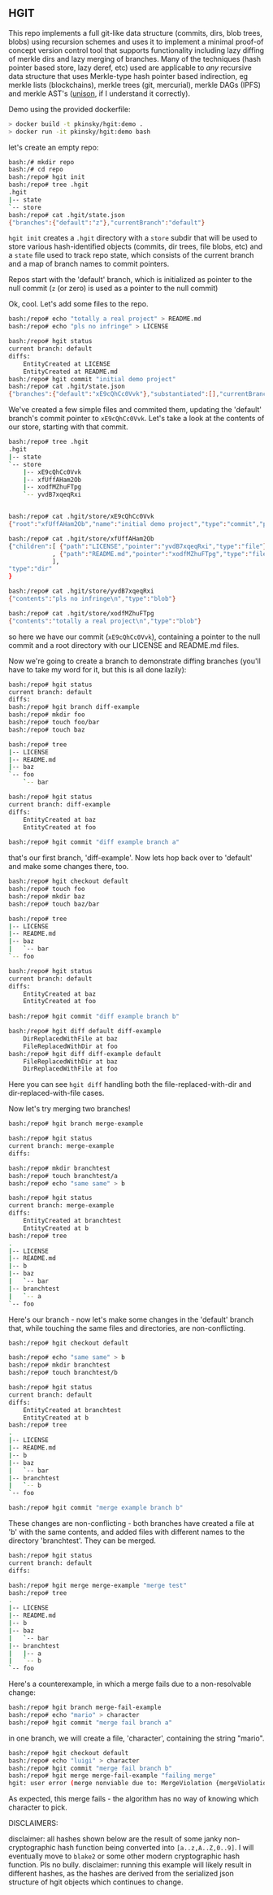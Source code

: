 
HGIT
----

This repo implements a full git-like data structure (commits, dirs, blob trees, blobs) using recursion schemes
and uses it to implement a minimal proof-of concept version control tool that supports functionality including
lazy diffing of merkle dirs and lazy merging of branches. Many of the techniques (hash pointer based store, 
lazy deref, etc) used are applicable to _any_ recursive data structure that uses Merkle-type hash pointer based
indirection, eg merkle lists (blockchains), merkle trees (git, mercurial), merkle DAGs (IPFS) and merkle AST's ([unison](https://github.com/unisonweb/unison), if I understand it correctly).


Demo using the provided dockerfile:

```bash
> docker build -t pkinsky/hgit:demo .
> docker run -it pkinsky/hgit:demo bash
```


let's create an empty repo:
```bash
bash:/# mkdir repo
bash:/# cd repo
bash:/repo# hgit init
bash:/repo# tree .hgit
.hgit
|-- state
`-- store
bash:/repo# cat .hgit/state.json
{"branches":{"default":"z"},"currentBranch":"default"}
```

`hgit init` creates a `.hgit` directory with a `store` subdir that will be used to store various hash-identified objects (commits, dir trees, file blobs, etc) and a `state` file used to track repo state, which consists of the current branch and a map of branch names to commit pointers.

Repos start with the 'default' branch, which is initialized as pointer to the null commit (`z` (or zero) is used as a pointer to the null commit)

Ok, cool. Let's add some files to the repo.

```bash
bash:/repo# echo "totally a real project" > README.md
bash:/repo# echo "pls no infringe" > LICENSE

bash:/repo# hgit status
current branch: default
diffs:
	EntityCreated at LICENSE
	EntityCreated at README.md
bash:/repo# hgit commit "initial demo project"
bash:/repo# cat .hgit/state.json
{"branches":{"default":"xE9cQhCc0Vvk"},"substantiated":[],"currentBranch":"default"}

```

We've created a few simple files and commited them, updating the 'default' branch's commit pointer to `xE9cQhCc0Vvk`. Let's take a look at the contents of our store, starting with that commit.

```bash
bash:/repo# tree .hgit
.hgit
|-- state
`-- store
    |-- xE9cQhCc0Vvk
    |-- xfUffAHam2Ob
    |-- xodfMZhuFTpg
    `-- yvdB7xqeqRxi


bash:/repo# cat .hgit/store/xE9cQhCc0Vvk 
{"root":"xfUffAHam2Ob","name":"initial demo project","type":"commit","parents":["z"]}

bash:/repo# cat .hgit/store/xfUffAHam2Ob 
{"children":[ {"path":"LICENSE","pointer":"yvdB7xqeqRxi","type":"file"}
            , {"path":"README.md","pointer":"xodfMZhuFTpg","type":"file"}
            ],
"type":"dir"
}

bash:/repo# cat .hgit/store/yvdB7xqeqRxi 
{"contents":"pls no infringe\n","type":"blob"}

bash:/repo# cat .hgit/store/xodfMZhuFTpg 
{"contents":"totally a real project\n","type":"blob"}
```

so here we have our commit (`xE9cQhCc0Vvk`), containing a pointer to the null commit and a root directory with our LICENSE and README.md files.

Now we're going to create a branch to demonstrate diffing branches (you'll have to take my word for it, but this is all done lazily):

```bash
bash:/repo# hgit status
current branch: default
diffs:
bash:/repo# hgit branch diff-example
bash:/repo# mkdir foo
bash:/repo# touch foo/bar
bash:/repo# touch baz

bash:/repo# tree
|-- LICENSE
|-- README.md
|-- baz
`-- foo
    `-- bar

bash:/repo# hgit status
current branch: diff-example
diffs:
	EntityCreated at baz
	EntityCreated at foo
    
bash:/repo# hgit commit "diff example branch a"
```

that's our first branch, 'diff-example'. Now lets hop back over to 'default' and make some changes there, too.

```bash
bash:/repo# hgit checkout default
bash:/repo# touch foo
bash:/repo# mkdir baz
bash:/repo# touch baz/bar

bash:/repo# tree
|-- LICENSE
|-- README.md
|-- baz
|   `-- bar
`-- foo

bash:/repo# hgit status
current branch: default
diffs:
	EntityCreated at baz
	EntityCreated at foo
    
bash:/repo# hgit commit "diff example branch b"

bash:/repo# hgit diff default diff-example
	DirReplacedWithFile at baz
	FileReplacedWithDir at foo
bash:/repo# hgit diff diff-example default
	FileReplacedWithDir at baz
	DirReplacedWithFile at foo
```

Here you can see `hgit diff` handling both the file-replaced-with-dir and dir-replaced-with-file cases.


Now let's try merging two branches!

```bash
bash:/repo# hgit branch merge-example

bash:/repo# hgit status
current branch: merge-example
diffs:

bash:/repo# mkdir branchtest
bash:/repo# touch branchtest/a
bash:/repo# echo "same same" > b

bash:/repo# hgit status
current branch: merge-example
diffs:
	EntityCreated at branchtest
	EntityCreated at b
bash:/repo# tree
.
|-- LICENSE
|-- README.md
|-- b
|-- baz
|   `-- bar
|-- branchtest
|   `-- a
`-- foo
```

Here's our branch - now let's make some changes in the 'default' branch that, while touching the same files and directories, are non-conflicting.

```bash
bash:/repo# hgit checkout default

bash:/repo# echo "same same" > b
bash:/repo# mkdir branchtest
bash:/repo# touch branchtest/b

bash:/repo# hgit status
current branch: default
diffs:
	EntityCreated at branchtest
	EntityCreated at b
bash:/repo# tree
.
|-- LICENSE
|-- README.md
|-- b
|-- baz
|   `-- bar
|-- branchtest
|   `-- b
`-- foo

bash:/repo# hgit commit "merge example branch b"
```

These changes are non-conflicting - both branches have created a file at 'b' with the same contents, and added files with different names to the directory 'branchtest'. They can be merged.

```bash
bash:/repo# hgit status
current branch: default
diffs:

bash:/repo# hgit merge merge-example "merge test"
bash:/repo# tree
.
|-- LICENSE
|-- README.md
|-- b
|-- baz
|   `-- bar
|-- branchtest
|   |-- a
|   `-- b
`-- foo
```


Here's a counterexample, in which a merge fails due to a non-resolvable change:

```bash
bash:/repo# hgit branch merge-fail-example
bash:/repo# echo "mario" > character
bash:/repo# hgit commit "merge fail branch a"
```

in one branch, we will create a file, 'character', containing the string "mario".

```bash
bash:/repo# hgit checkout default
bash:/repo# echo "luigi" > character
bash:/repo# hgit commit "merge fail branch b"
bash:/repo# hgit merge merge-fail-example "failing merge"
hgit: user error (merge nonviable due to: MergeViolation {mergeViolationPath = ["character"]})
```

As expected, this merge fails - the algorithm has no way of knowing which character to pick.



DISCLAIMERS:

disclaimer: all hashes shown below are the result of some janky non-cryptographic hash function being converted into `[a..z,A..Z,0..9]`. I will eventually move to `blake2` or some other modern cryptographic hash function. Pls no bully.
disclaimer: running this example will likely result in different hashes, as the hashes are derived from the serialized json structure of hgit objects which continues to change.
